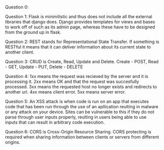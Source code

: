 Question 0:

Question 1:
Flask is minimilistic and thus does not include all the external libraries that django does. Django provides templates for views and bases to work off of such as its admin page, whereas these have to be designed from the ground up in flask. 

Question 2:
REST stands for Representational State Transfer. If something is RESTful it means that it can deliver information about its current state to another client. 

Question 3:
CRUD is Create, Read, Update and Delete. Create - POST, Read - GET, Update - PUT, Delete - DELETE

Question 4:
1xx means the request was recieved by the server and it is processing it. 
2xx means OK and that the request was succesfully processed. 
3xx means the requested host no longer exists and redirects to another url.
4xx means client error. 
5xx means server error.

Question 5:
An XSS attack is when code is run on an app that executes code that has been run through the use of an apllication reulting in malware or any attack on your device. Sites can be vulnerable to this if they do not parse through user inputs properly, reulting in users being able to use inputs that can result in arbitrary code execution.

Question 6:
CORS is Cross-Origin Resource Sharing. CORS protecting is required when sharing information between clients or servers from different origins.  
 